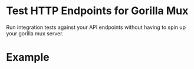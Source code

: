 # Test HTTP Endpoints for Gorilla Mux

Run integration tests against your API endpoints without having to spin up your gorilla mux server.

# Example

```

```
